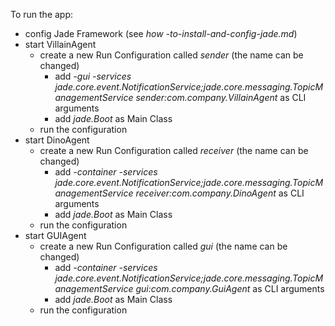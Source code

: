 To run the app:

- config Jade Framework (see *how -to-install-and-config-jade.md*)
- start VillainAgent
	- create a new Run Configuration called *sender* (the name can be changed) 
		- add *-gui -services jade.core.event.NotificationService;jade.core.messaging.TopicManagementService sender:com.company.VillainAgent* as CLI arguments
		- add *jade.Boot* as Main Class
	- run the configuration
- start DinoAgent 
	- create a new Run Configuration called *receiver* (the name can be changed) 
		- add *-container -services jade.core.event.NotificationService;jade.core.messaging.TopicManagementService receiver:com.company.DinoAgent* as CLI arguments
		- add *jade.Boot* as Main Class
	- run the configuration
- start GUIAgent 
	- create a new Run Configuration called *gui* (the name can be changed)
		- add *-container -services jade.core.event.NotificationService;jade.core.messaging.TopicManagementService gui:com.company.GuiAgent* as CLI arguments
		- add *jade.Boot* as Main Class
	- run the configuration	
	
